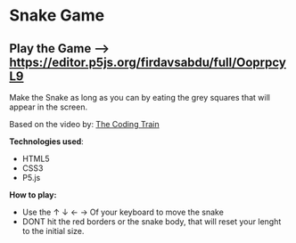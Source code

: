 # Snake Game
## Play the Game --> https://editor.p5js.org/firdavsabdu/full/OoprpcyL9


Make the Snake as long as you can by eating the grey squares that will appear in the screen.

Based on the video by: [The Coding Train](https://www.youtube.com/watch?v=AaGK-fj-BAM&index=3&list=PLRqwX-V7Uu6ZiZxtDDRCi6uhfTH4FilpH)

**Technologies used**:
* HTML5
* CSS3
* P5.js

**How to play:**
* Use the ↑ ↓ ← → Of your keyboard to move the snake
* DONT hit the red borders or the snake body, that will reset your lenght to the initial size.
